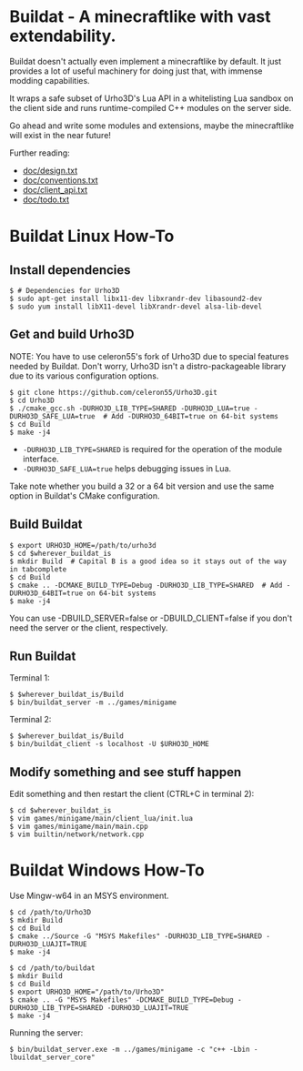 Buildat - A minecraftlike with vast extendability.
==================================================

Buildat doesn't actually even implement a minecraftlike by default. It just
provides a lot of useful machinery for doing just that, with immense modding
capabilities.

It wraps a safe subset of Urho3D's Lua API in a whitelisting Lua sandbox on
the client side and runs runtime-compiled C++ modules on the server side.

Go ahead and write some modules and extensions, maybe the minecraftlike will
exist in the near future!

Further reading:

* [doc/design.txt](doc/design.txt)
* [doc/conventions.txt](doc/conventions.txt)
* [doc/client_api.txt](doc/client_api.txt)
* [doc/todo.txt](doc/todo.txt)

Buildat Linux How-To
====================

Install dependencies
----------------------

	$ # Dependencies for Urho3D
	$ sudo apt-get install libx11-dev libxrandr-dev libasound2-dev
	$ sudo yum install libX11-devel libXrandr-devel alsa-lib-devel

Get and build Urho3D
----------------------

NOTE: You have to use celeron55's fork of Urho3D due to special features needed
	  by Buildat. Don't worry, Urho3D isn't a distro-packageable library due to
	  its various configuration options.

    $ git clone https://github.com/celeron55/Urho3D.git
    $ cd Urho3D
    $ ./cmake_gcc.sh -DURHO3D_LIB_TYPE=SHARED -DURHO3D_LUA=true -DURHO3D_SAFE_LUA=true  # Add -DURHO3D_64BIT=true on 64-bit systems
    $ cd Build
    $ make -j4

* `-DURHO3D_LIB_TYPE=SHARED` is required for the operation of the module interface.
* `-DURHO3D_SAFE_LUA=true` helps debugging issues in Lua.

Take note whether you build a 32 or a 64 bit version and use the same option in
Buildat's CMake configuration.

Build Buildat
---------------

    $ export URHO3D_HOME=/path/to/urho3d
    $ cd $wherever_buildat_is
    $ mkdir Build  # Capital B is a good idea so it stays out of the way in tabcomplete
    $ cd Build
    $ cmake .. -DCMAKE_BUILD_TYPE=Debug -DURHO3D_LIB_TYPE=SHARED  # Add -DURHO3D_64BIT=true on 64-bit systems
    $ make -j4

You can use -DBUILD_SERVER=false or -DBUILD_CLIENT=false if you don't need the
server or the client, respectively.

Run Buildat
-------------

Terminal 1:

    $ $wherever_buildat_is/Build
    $ bin/buildat_server -m ../games/minigame

Terminal 2:

    $ $wherever_buildat_is/Build
    $ bin/buildat_client -s localhost -U $URHO3D_HOME

Modify something and see stuff happen
---------------------------------------

Edit something and then restart the client (CTRL+C in terminal 2):

    $ cd $wherever_buildat_is
    $ vim games/minigame/main/client_lua/init.lua
    $ vim games/minigame/main/main.cpp
    $ vim builtin/network/network.cpp

Buildat Windows How-To
======================

Use Mingw-w64 in an MSYS environment.

    $ cd /path/to/Urho3D
    $ mkdir Build
    $ cd Build
    $ cmake ../Source -G "MSYS Makefiles" -DURHO3D_LIB_TYPE=SHARED -DURHO3D_LUAJIT=TRUE
    $ make -j4

    $ cd /path/to/buildat
    $ mkdir Build
    $ cd Build
	$ export URHO3D_HOME="/path/to/Urho3D"
    $ cmake .. -G "MSYS Makefiles" -DCMAKE_BUILD_TYPE=Debug -DURHO3D_LIB_TYPE=SHARED -DURHO3D_LUAJIT=TRUE
    $ make -j4

Running the server:

    $ bin/buildat_server.exe -m ../games/minigame -c "c++ -Lbin -lbuildat_server_core"


